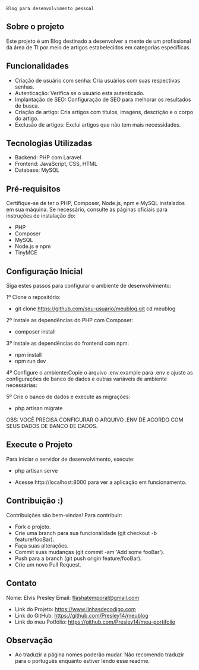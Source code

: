     Blog para desenvolvimento pessoal

## Sobre o projeto

Este projeto é um Blog destinado a desenvolver a mente de um profissional da área de TI por meio de artigos estabelecidos em categorias específicas.

## Funcionalidades

- Criação de usuário com senha: Cria usuários com suas respectivas senhas.
- Autenticação: Verifica se o usuário esta autenticado.
- Implantação de SEO: Configuração de SEO para melhorar os resultados de busca.
- Criação de artigo: Cria artigos com títulos, imagens, descrição e o corpo do artigo.
- Exclusão de artigos: Exclui artigos que não tem mais necessidades.

## Tecnologias Utilizadas

- Backend: PHP com Laravel
- Frontend: JavaScript, CSS, HTML
- Database: MySQL

## Pré-requisitos
Certifique-se de ter o PHP, Composer, Node.js, npm e MySQL instalados em sua máquina. Se necessário, consulte as páginas oficiais para instruções de instalação do:

- PHP
- Composer
- MySQL
- Node.js e npm
- TinyMCE

## Configuração Inicial

Siga estes passos para configurar o ambiente de desenvolvimento:

1º Clone o repositório:

- git clone https://github.com/seu-usuario/meublog.git
cd meublog

2º Instale as dependências do PHP com Composer:

- composer install

3º Instale as dependências do frontend com npm:

- npm install
- npm run dev

4º Configure o ambiente:Copie o arquivo .env.example para .env e ajuste as configurações de banco de dados e outras variáveis de ambiente necessárias:

5º Crie o banco de dados e execute as migrações:

- php artisan migrate

OBS: VOCÊ PRECISA CONFIGURAR O ARQUIVO .ENV DE ACORDO COM SEUS DADOS DE BANCO DE DADOS.

## Execute o Projeto

Para iniciar o servidor de desenvolvimento, execute:

- php artisan serve

- Acesse http://localhost:8000 para ver a aplicação em funcionamento.

## Contribuição :)
Contribuições são bem-vindas! Para contribuir:

- Fork o projeto.
- Crie uma branch para sua funcionalidade (git checkout -b feature/fooBar).
- Faça suas alterações.
- Commit suas mudanças (git commit -am 'Add some fooBar').
- Push para a branch (git push origin feature/fooBar).
- Crie um novo Pull Request.

## Contato

Nome: Elvis Presley
Email: flashatemporal@gmail.com

- Link do Projeto: https://www.linhasdecodigo.com
- Link do GitHub: https://github.com/Presley14/meublog
- Link do meu Potfólio: https://github.com/Presley14/meu-portifolio
  
## Observação

- Ao traduzir a página nomes poderão mudar. Não recomendo traduzir para o português enquanto estiver lendo esse readme.

